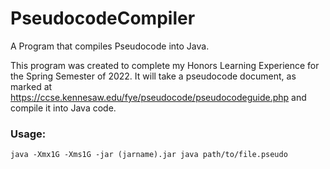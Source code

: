 # PseudocodeCompiler
A Program that compiles Pseudocode into Java.

This program was created to complete my Honors Learning Experience for the Spring Semester of 2022.
It will take a pseudocode document, as marked at https://ccse.kennesaw.edu/fye/pseudocode/pseudocodeguide.php
and compile it into Java code.


### Usage:

`java -Xmx1G -Xms1G -jar (jarname).jar java path/to/file.pseudo`